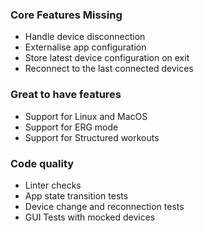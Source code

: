 ### Core Features Missing
 - Handle device disconnection
 - Externalise app configuration
 - Store latest device configuration on exit
 - Reconnect to the last connected devices

### Great to have features
 - Support for Linux and MacOS
 - Support for ERG mode
 - Support for Structured workouts

### Code quality
 - Linter checks
 - App state transition tests
 - Device change and reconnection tests
 - GUI Tests with mocked devices
